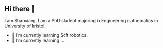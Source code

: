 ## Hi there 👋
I am Shaoxiang. I am a PhD student majoring in Engineering mathematics in University of bristol.
- 🔭 I’m currently learning Soft robotics.
- 🌱 I’m currently learning ...

<!--
**xiachong12138/xiachong12138** is a ✨ _special_ ✨ repository because its `README.md` (this file) appears on your GitHub profile.

Here are some ideas to get you started:

- 🔭 I’m currently working on ...
- 🌱 I’m currently learning ...
- 👯 I’m looking to collaborate on ...
- 🤔 I’m looking for help with ...
- 💬 Ask me about ...
- 📫 How to reach me: ...
- 😄 Pronouns: ...
- ⚡ Fun fact: ...
-->
